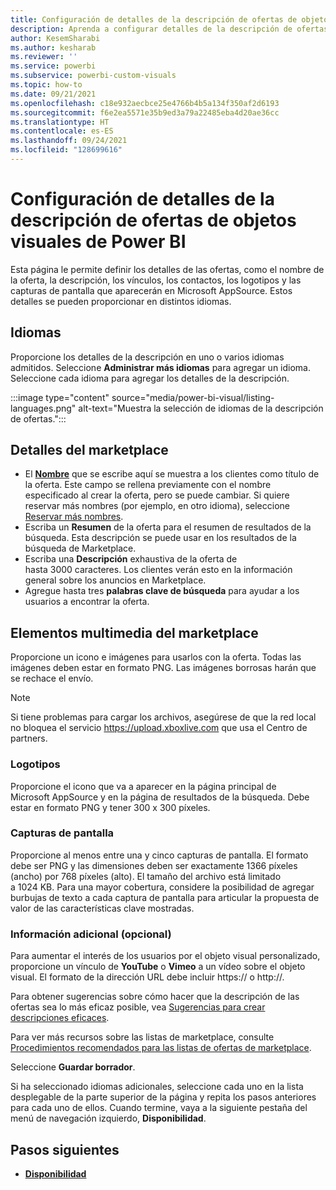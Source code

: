 ```yaml
---
title: Configuración de detalles de la descripción de ofertas de objetos visuales de Power BI en el Centro de partners para Microsoft AppSource
description: Aprenda a configurar detalles de la descripción de ofertas de objetos visuales de Power BI en el Centro de partners para Microsoft AppSource.
author: KesemSharabi
ms.author: kesharab
ms.reviewer: ''
ms.service: powerbi
ms.subservice: powerbi-custom-visuals
ms.topic: how-to
ms.date: 09/21/2021
ms.openlocfilehash: c18e932aecbce25e4766b4b5a134f350af2d6193
ms.sourcegitcommit: f6e2ea5571e35b9ed3a79a22485eba4d20ae36cc
ms.translationtype: HT
ms.contentlocale: es-ES
ms.lasthandoff: 09/24/2021
ms.locfileid: "128699616"
---
```

# <a name="configure-power-bi-visual-offer-listing-details"></a>Configuración de detalles de la descripción de ofertas de objetos visuales de Power BI

Esta página le permite definir los detalles de las ofertas, como el nombre de la oferta, la descripción, los vínculos, los contactos, los logotipos y las capturas de pantalla que aparecerán en Microsoft AppSource. Estos detalles se pueden proporcionar en distintos idiomas.

## <a name="languages"></a>Idiomas

Proporcione los detalles de la descripción en uno o varios idiomas admitidos. Seleccione **Administrar más idiomas** para agregar un idioma. Seleccione cada idioma para agregar los detalles de la descripción.

:::image type="content" source="media/power-bi-visual/listing-languages.png" alt-text="Muestra la selección de idiomas de la descripción de ofertas.":::

## <a name="marketplace-details"></a>Detalles del marketplace

- El **[Nombre](https://aka.ms/PBIvisualreservename)** que se escribe aquí se muestra a los clientes como título de la oferta. Este campo se rellena previamente con el nombre especificado al crear la oferta, pero se puede cambiar. Si quiere reservar más nombres (por ejemplo, en otro idioma), seleccione [Reservar más nombres](power-bi-visual-manage-names.md).
- Escriba un **Resumen** de la oferta para el resumen de resultados de la búsqueda. Esta descripción se puede usar en los resultados de la búsqueda de Marketplace.
- Escriba una **Descripción** exhaustiva de la oferta de hasta 3000 caracteres. Los clientes verán esto en la información general sobre los anuncios en Marketplace.
- Agregue hasta tres **palabras clave de búsqueda** para ayudar a los usuarios a encontrar la oferta.

## <a name="marketplace-media"></a>Elementos multimedia del marketplace

Proporcione un icono e imágenes para usarlos con la oferta. Todas las imágenes deben estar en formato PNG. Las imágenes borrosas harán que se rechace el envío.

>[!NOTE]
>Si tiene problemas para cargar los archivos, asegúrese de que la red local no bloquea el servicio https://upload.xboxlive.com que usa el Centro de partners.

### <a name="logos"></a>Logotipos

Proporcione el icono que va a aparecer en la página principal de Microsoft AppSource y en la página de resultados de la búsqueda. Debe estar en formato PNG y tener 300 x 300 píxeles.

### <a name="screenshots"></a>Capturas de pantalla

Proporcione al menos entre una y cinco capturas de pantalla. El formato debe ser PNG y las dimensiones deben ser exactamente 1366 píxeles (ancho) por 768 píxeles (alto). El tamaño del archivo está limitado a 1024 KB. Para una mayor cobertura, considere la posibilidad de agregar burbujas de texto a cada captura de pantalla para articular la propuesta de valor de las características clave mostradas.

### <a name="additional-information-optional"></a>Información adicional (opcional)

Para aumentar el interés de los usuarios por el objeto visual personalizado, proporcione un vínculo de **YouTube** o **Vimeo** a un vídeo sobre el objeto visual. El formato de la dirección URL debe incluir https:// o http://.

Para obtener sugerencias sobre cómo hacer que la descripción de las ofertas sea lo más eficaz posible, vea [Sugerencias para crear descripciones eficaces](https://aka.ms/PBIvisualeffectivelisting).

Para ver más recursos sobre las listas de marketplace, consulte [Procedimientos recomendados para las listas de ofertas de marketplace](gtm-offer-listing-best-practices.md).

Seleccione **Guardar borrador**.

Si ha seleccionado idiomas adicionales, seleccione cada uno en la lista desplegable de la parte superior de la página y repita los pasos anteriores para cada uno de ellos. Cuando termine, vaya a la siguiente pestaña del menú de navegación izquierdo, **Disponibilidad**.

## <a name="next-steps"></a>Pasos siguientes

- [**Disponibilidad**](power-bi-visual-availability.md)
